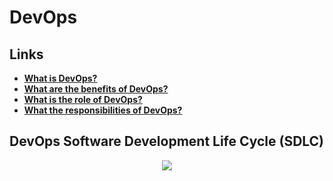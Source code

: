 # DevOps

## Links

- [**What is DevOps?**](./DevOps_basics/what_is_devops.md)
- [**What are the benefits of DevOps?**](./DevOps_basics/why_devops_benefits.md)
- [**What is the role of DevOps?**](./DevOps_basics/what_is_the_role_of_devops.md)
- [**What the responsibilities of DevOps?**](./DevOps_Responsibilities/devops_responsibilities.md)


## **DevOps Software Development Life Cycle (SDLC)**
 

<p align=center>
    <image src="./DevOps_basics/Images/devops_sdlc.jpg"/>
</p>
